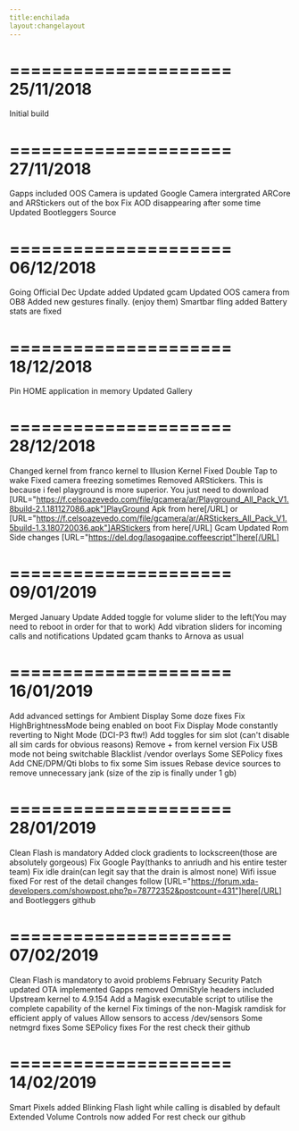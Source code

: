 ```yaml
---
title:enchilada
layout:changelayout
---
```

=====================
    25/11/2018
=====================

Initial build

=====================
    27/11/2018
=====================

Gapps included
OOS Camera is updated
Google Camera intergrated
ARCore and ARStickers out of the box
Fix AOD disappearing after some time
Updated Bootleggers Source

=====================
    06/12/2018
=====================

Going Official
Dec Update added
Updated gcam
Updated OOS camera from OB8
Added new gestures finally. (enjoy them)
Smartbar fling added
Battery stats are fixed

=====================
    18/12/2018
=====================

Pin HOME application in memory
Updated Gallery

=====================
    28/12/2018
=====================

Changed kernel from franco kernel to Illusion Kernel
Fixed Double Tap to wake
Fixed camera freezing sometimes
Removed ARStickers. This is because i feel playground is more superior. You just need to download [URL="https://f.celsoazevedo.com/file/gcamera/ar/Playground_All_Pack_V1.8build-2.1.181127086.apk"]PlayGround Apk from here[/URL] or [URL="https://f.celsoazevedo.com/file/gcamera/ar/ARStickers_All_Pack_V1.5build-1.3.180720036.apk"]ARStickers from here[/URL]
Gcam Updated
Rom Side changes [URL="https://del.dog/lasogaqipe.coffeescript"]here[/URL]

=====================
    09/01/2019
=====================

Merged January Update
Added toggle for volume slider to the left(You may need to reboot in order for that to work)
Add vibration sliders for incoming calls and notifications
Updated gcam thanks to Arnova as usual

=====================
    16/01/2019
=====================

Add advanced settings for Ambient Display
Some doze fixes
Fix HighBrightnessMode being enabled on boot
Fix Display Mode constantly reverting to Night Mode (DCI-P3 ftw!)
Add toggles for sim slot (can't disable all sim cards for obvious reasons)
Remove + from kernel version 
Fix USB mode not being switchable
Blacklist /vendor overlays
Some SEPolicy fixes
Add CNE/DPM/Qti blobs to fix some Sim issues
Rebase device sources to remove unnecessary jank (size of the zip is finally under 1 gb)

=====================
    28/01/2019
=====================

Clean Flash is mandatory
Added clock gradients to lockscreen(those are absolutely gorgeous)
Fix Google Pay(thanks to anriudh and his entire tester team)
Fix idle drain(can legit say that the drain is almost none)
Wifi issue fixed
For rest of the detail changes follow [URL="https://forum.xda-developers.com/showpost.php?p=78772352&postcount=431"]here[/URL] and Bootleggers github

=====================
    07/02/2019
=====================
Clean Flash is mandatory to avoid problems
February Security Patch updated
OTA implemented
Gapps removed
OmniStyle headers included
Upstream kernel to 4.9.154
Add a Magisk executable script to utilise the complete capability of the kernel
Fix timings of the non-Magisk ramdisk for efficient apply of values
Allow sensors to access /dev/sensors
Some netmgrd fixes
Some SEPolicy fixes
For the rest check their github

=====================
    14/02/2019
=====================
Smart Pixels added
Blinking Flash light while calling is disabled by default
Extended Volume Controls now added
For rest check our github
